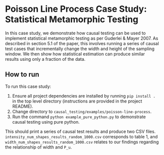 # Poisson Line Process Case Study: Statistical Metamorphic Testing
In this case study, we demonstrate how causal testing can be used to implement statistical metamorphic testing as per Guderlei & Mayer 2007. As described in section 5.1 of the paper, this involves running a series of causal test cases that incrementally change the width and height of the sampling window. We then show how statistical estimation can produce similar results using only a fraction of the data.

## How to run
To run this case study:
1. Ensure all project dependencies are installed by running `pip install .` in the top level directory
   (instructions are provided in the project README).
2. Change directory to `causal_testing/examples/poisson-line-process`.
3. Run the command `python example_pure_python.py` to demonstrate causal testing using pure python.

This should print a series of causal test results and produce two CSV files. `intensity_num_shapes_results_random_1000.csv` corresponds to table 1, and `width_num_shapes_results_random_1000.csv` relates to our findings regarding the relationship of width and `P_u`.
